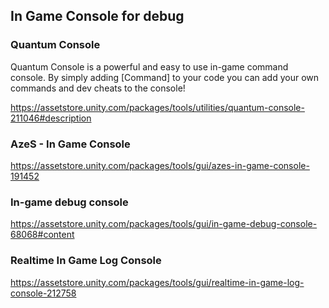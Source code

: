 ## In Game Console for debug


### Quantum Console

Quantum Console is a powerful and easy to use in-game command console. By simply adding [Command] to your code you can add your own commands and dev cheats to the console!



https://assetstore.unity.com/packages/tools/utilities/quantum-console-211046#description


### AzeS - In Game Console
https://assetstore.unity.com/packages/tools/gui/azes-in-game-console-191452

### In-game debug console
https://assetstore.unity.com/packages/tools/gui/in-game-debug-console-68068#content


### Realtime In Game Log Console
https://assetstore.unity.com/packages/tools/gui/realtime-in-game-log-console-212758
